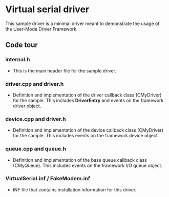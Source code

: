 # Virtual serial driver

This sample driver is a minimal driver meant to demonstrate the usage of the User-Mode Driver Framework. 

## Code tour

### internal.h

- This is the main header file for the sample driver.

### driver.cpp and driver.h

- Definition and implementation of the driver callback class (CMyDriver) for the sample. This includes **DriverEntry** and events on the framework driver object.

### device.cpp and driver.h

- Definition and implementation of the device callback class (CMyDriver) for the sample. This includes events on the framework device object.

### queue.cpp and queue.h

- Definition and implementation of the base queue callback class (CMyQueue). This includes events on the framework I/O queue object.

### VirtualSerial.inf / FakeModem.inf

- INF file that contains installation information for this driver.
